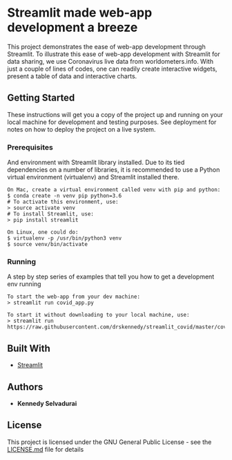 # Streamlit made web-app development a breeze

This project demonstrates the ease of web-app development through Streamlit. To illustrate this ease of web-app development with Streamlit for data sharing, we use Coronavirus live data from worldometers.info. With just a couple of lines of codes, one can readily create interactive widgets, present a table of data and interactive charts.

## Getting Started

These instructions will get you a copy of the project up and running on your local machine for development and testing purposes. See deployment for notes on how to deploy the project on a live system.

### Prerequisites

And environment with Streamlit library installed. Due to its tied dependencies on a number of libraries, it is recommended to use a Python virtual environment (virtualenv) and Streamlit installed there.

```
On Mac, create a virtual environment called venv with pip and python:
$ conda create -n venv pip python=3.6
# To activate this environment, use:
> source activate venv
# To install Streamlit, use:
> pip install streamlit

On Linux, one could do:
$ virtualenv -p /usr/bin/python3 venv
$ source venv/bin/activate
```

### Running

A step by step series of examples that tell you how to get a development env running

```
To start the web-app from your dev machine:
> streamlit run covid_app.py

To start it without downloading to your local machine, use:
> streamlit run https://raw.githubusercontent.com/drskennedy/streamlit_covid/master/covid_app.py
```

## Built With

* [Streamlit](https://www.streamlit.io/)

## Authors

* **Kennedy Selvadurai**

## License

This project is licensed under the GNU General Public License - see the [LICENSE.md](LICENSE.md) file for details
